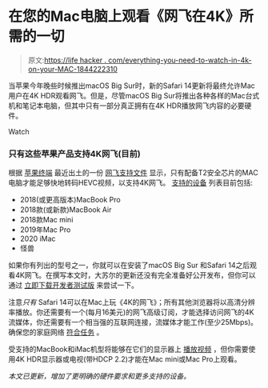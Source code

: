 # 在您的Mac电脑上观看《网飞在4K》所需的一切

> 原文:[https://life hacker . com/everything-you-need-to-watch-in-4k-on-your-MAC-1844222310](https://lifehacker.com/everything-you-need-to-watch-netflix-in-4k-on-your-mac-1844222310)

当苹果今年晚些时候推出macOS Big Sur时，新的Safari 14更新将最终允许Mac用户在4K HDR观看网飞。但是，尽管macOS Big Sur将推出各种各样的Mac台式机和笔记本电脑，但其中只有一部分真正拥有在4K HDR播放网飞内容的必要硬件。

Watch

### **只有这些苹果产品支持4K网飞(目前)**

根据 [苹果终端](https://appleterm.com/2020/09/30/streaming-netflix-4k-on-macos-big-sur-requires-a-mac-with-a-t2-security-chip) 最近出土的一份 [网飞支持文件](https://help.netflix.com/en/node/55764) 显示，只有配备T2安全芯片的MAC电脑才能足够快地转码HEVC视频，以支持4K网飞。 [支持的设备](https://support.apple.com/en-us/HT208862) 列表目前包括:

*   2018(或更高版本)MacBook Pro
*   2018款(或新款)MacBook Air
*   2018款Mac mini
*   2019年Mac Pro
*   2020 iMac
*   怪兽

如果你有列出的型号之一，你就可以在安装了macOS Big Sur 和Safari 14之后观看4K网飞。在撰写本文时，大苏尔的更新还没有完全准备好公开发布，但你可以通过 [立即下载开发者测试版](https://lifehacker.com/how-to-beta-test-apples-new-os-updates-from-wwdc-2020-1844123711) 来尝试一下。

注意*只有* Safari 14可以在Mac上玩《4K的网飞》；所有其他浏览器将以高清分辨率播放。你还需要有一个(每月16美元)的网飞高级订阅，才能选择访问网飞的4K流媒体，你还需要有一个相当强的互联网连接，流媒体才能工作(至少25Mbps)。确保您的家庭网络 [符合任务](https://lifehacker.com/how-to-check-if-your-internet-is-fast-enough-to-stream-1837542790) 。

受支持的MacBook和iMac机型将能够在它们的显示器上 [播放视频](https://support.apple.com/en-us/HT210980) ，但你需要使用4K HDR显示器或电视(带HDCP 2.2)才能在Mac mini或Mac Pro上观看。

*本文已更新，增加了更明确的硬件要求和更多支持的设备。*
